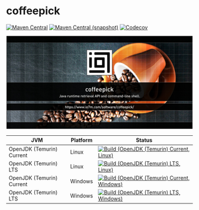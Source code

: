 coffeepick
===

[![Maven Central](https://img.shields.io/maven-central/v/com.io7m.coffeepick/com.io7m.coffeepick.svg?style=flat-square)](http://search.maven.org/#search%7Cga%7C1%7Cg%3A%22com.io7m.coffeepick%22)
[![Maven Central (snapshot)](https://img.shields.io/nexus/s/https/s01.oss.sonatype.org/com.io7m.coffeepick/com.io7m.coffeepick.svg?style=flat-square)](https://s01.oss.sonatype.org/content/repositories/snapshots/com/io7m/coffeepick/)
[![Codecov](https://img.shields.io/codecov/c/github/io7m/coffeepick.svg?style=flat-square)](https://codecov.io/gh/io7m/coffeepick)

![coffeepick](./src/site/resources/coffeepick.jpg?raw=true)

| JVM | Platform | Status |
|-----|----------|--------|
| OpenJDK (Temurin) Current | Linux | [![Build (OpenJDK (Temurin) Current, Linux)](https://img.shields.io/github/actions/workflow/status/io7m/coffeepick/workflows/main.linux.temurin.current.yml?branch=develop)](https://github.com/io7m/coffeepick/actions?query=workflow%3Amain.linux.temurin.current)|
| OpenJDK (Temurin) LTS | Linux | [![Build (OpenJDK (Temurin) LTS, Linux)](https://img.shields.io/github/actions/workflow/status/io7m/coffeepick/workflows/main.linux.temurin.lts.yml?branch=develop)](https://github.com/io7m/coffeepick/actions?query=workflow%3Amain.linux.temurin.lts)|
| OpenJDK (Temurin) Current | Windows | [![Build (OpenJDK (Temurin) Current, Windows)](https://img.shields.io/github/actions/workflow/status/io7m/coffeepick/workflows/main.windows.temurin.current.yml?branch=develop)](https://github.com/io7m/coffeepick/actions?query=workflow%3Amain.windows.temurin.current)|
| OpenJDK (Temurin) LTS | Windows | [![Build (OpenJDK (Temurin) LTS, Windows)](https://img.shields.io/github/actions/workflow/status/io7m/coffeepick/workflows/main.windows.temurin.lts.yml?branch=develop)](https://github.com/io7m/coffeepick/actions?query=workflow%3Amain.windows.temurin.lts)|
